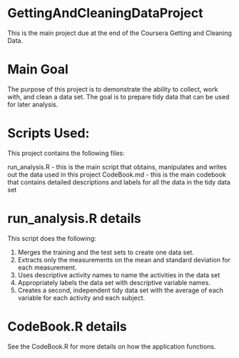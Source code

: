 GettingAndCleaningDataProject
=============================
This is the main project due at the end of the Coursera Getting and Cleaning Data.

Main Goal
=========

The purpose of this project is to demonstrate the ability to collect, work with, and clean a data set. The goal is to prepare tidy data that can be used for later analysis. 

Scripts Used:
===============

This project contains the following files:

run_analysis.R - this is the main script that obtains, manipulates and writes out the data used in this project
CodeBook.md    - this is the main codebook that contains detailed descriptions and labels for all the data in the tidy data set

run_analysis.R details
=======================

This script does the following:

1. Merges the training and the test sets to create one data set.
2. Extracts only the measurements on the mean and standard deviation for each measurement. 
3. Uses descriptive activity names to name the activities in the data set
4. Appropriately labels the data set with descriptive variable names. 
5. Creates a second, independent tidy data set with the average of each variable for each activity and each subject. 

CodeBook.R details
===================

See the CodeBook.R for more details on how the application functions.